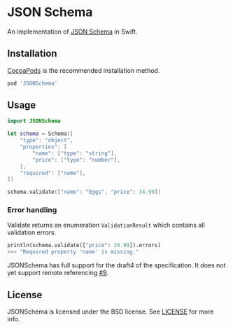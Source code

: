 # JSON Schema

An implementation of [JSON Schema](http://json-schema.org/) in Swift.

## Installation

[CocoaPods](http://cocoapods.org/) is the recommended installation method.

```ruby
pod 'JSONSchema'
```

## Usage

```swift
import JSONSchema

let schema = Schema([
    "type": "object",
    "properties": [
        "name": ["type": "string"],
        "price": ["type": "number"],
    ],
    "required": ["name"],
])

schema.validate(["name": "Eggs", "price": 34.99])
```

### Error handling

Validate returns an enumeration `ValidationResult` which contains all
validation errors.

```python
println(schema.validate(["price": 34.99]).errors)
>>> "Required property 'name' is missing."
```

JSONSchema has full support for the draft4 of the specification. It does not
yet support remote referencing [#9](https://github.com/kylef/JSONSchema.swift/issues/9).

## License

JSONSchema is licensed under the BSD license. See [LICENSE](LICENSE) for more
info.

